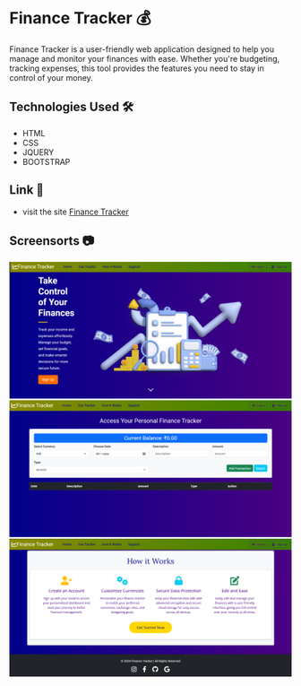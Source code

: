 # Finance Tracker 💰
Finance Tracker is a user-friendly web application designed to help you manage and monitor your finances with ease. Whether you're budgeting, tracking expenses, this tool provides the features you need to stay in control of your money.

## Technologies Used 🛠️
 - HTML
 - CSS
 - JQUERY
 - BOOTSTRAP
   
## Link 🔗
 - visit the site <a href="https://fin-track24.netlify.app/" target="_blank">Finance Tracker</a>

 ## Screensorts 📷

<img src="https://github.com/Pabitra03/Finance_Tracker/blob/main/screensorts/image%2001.png?raw=true">
<img src="https://github.com/Pabitra03/Finance_Tracker/blob/main/screensorts/image%2002.png?raw=true">
<img src="https://github.com/Pabitra03/Finance_Tracker/blob/main/screensorts/image%2003.png?raw=true">
